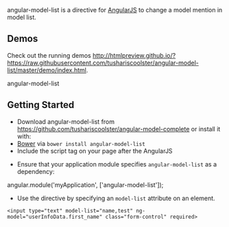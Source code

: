 angular-model-list is a directive for [AngularJS](http://angularjs.org/) to change a model mention in model list.

Demos
-----

Check out the running demos http://htmlpreview.github.io/?https://raw.githubusercontent.com/tushariscoolster/angular-model-list/master/demo/index.html.



angular-model-list


Getting Started
---------------

* Download angular-model-list from https://github.com/tushariscoolster/angular-model-complete or install it with:
* [Bower](http://bower.io/) via `bower install angular-model-list`
* Include the script tag on your page after the AngularJS

<script type='text/javascript' src='path/to/angular.min.js'></script>
<script type='text/javascript' src='path/to/angular-model-list.js'></script>

* Ensure that your application module specifies `angular-model-list` as a dependency:

angular.module('myApplication', ['angular-model-list']);

* Use the directive by specifying an `model-list` attribute on an element.


```<input type="text" model-list="name,test" ng-model="userInfoData.first_name" class="form-control" required>```



